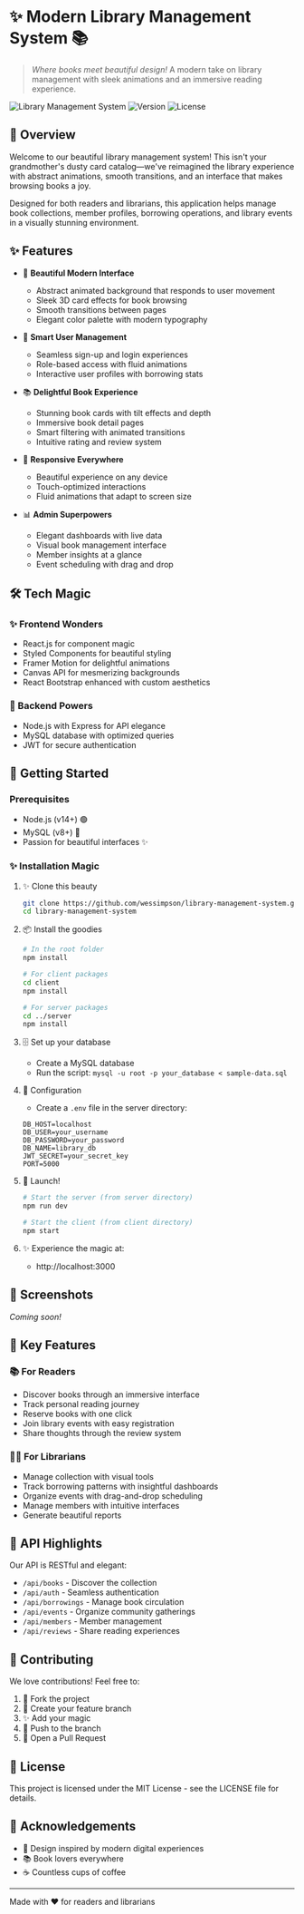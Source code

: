 # ✨ Modern Library Management System 📚

> *Where books meet beautiful design!* A modern take on library management with sleek animations and an immersive reading experience.

![Library Management System](https://img.shields.io/badge/Status-Active-brightgreen)
![Version](https://img.shields.io/badge/Version-1.0.0-blue)
![License](https://img.shields.io/badge/License-MIT-yellow)

## 🚀 Overview

Welcome to our beautiful library management system! This isn't your grandmother's dusty card catalog—we've reimagined the library experience with abstract animations, smooth transitions, and an interface that makes browsing books a joy.

Designed for both readers and librarians, this application helps manage book collections, member profiles, borrowing operations, and library events in a visually stunning environment.

## ✨ Features

- 🎨 **Beautiful Modern Interface**
  - Abstract animated background that responds to user movement
  - Sleek 3D card effects for book browsing
  - Smooth transitions between pages
  - Elegant color palette with modern typography

- 🔐 **Smart User Management**
  - Seamless sign-up and login experiences
  - Role-based access with fluid animations
  - Interactive user profiles with borrowing stats

- 📚 **Delightful Book Experience**
  - Stunning book cards with tilt effects and depth
  - Immersive book detail pages
  - Smart filtering with animated transitions
  - Intuitive rating and review system

- 📱 **Responsive Everywhere**
  - Beautiful experience on any device
  - Touch-optimized interactions
  - Fluid animations that adapt to screen size

- 📊 **Admin Superpowers**
  - Elegant dashboards with live data
  - Visual book management interface
  - Member insights at a glance
  - Event scheduling with drag and drop

## 🛠️ Tech Magic

### ✨ Frontend Wonders
- React.js for component magic
- Styled Components for beautiful styling
- Framer Motion for delightful animations
- Canvas API for mesmerizing backgrounds
- React Bootstrap enhanced with custom aesthetics

### 🧠 Backend Powers
- Node.js with Express for API elegance
- MySQL database with optimized queries
- JWT for secure authentication

## 🚀 Getting Started

### Prerequisites
- Node.js (v14+) 🟢
- MySQL (v8+) 🐬
- Passion for beautiful interfaces ✨

### ✨ Installation Magic

1. ✨ Clone this beauty
   ```bash
   git clone https://github.com/wessimpson/library-management-system.git
   cd library-management-system
   ```

2. 📦 Install the goodies
   ```bash
   # In the root folder
   npm install
   
   # For client packages
   cd client
   npm install
   
   # For server packages
   cd ../server
   npm install
   ```

3. 🗄️ Set up your database
   - Create a MySQL database 
   - Run the script: `mysql -u root -p your_database < sample-data.sql`

4. 🔮 Configuration
   - Create a `.env` file in the server directory:
   ```
   DB_HOST=localhost
   DB_USER=your_username
   DB_PASSWORD=your_password
   DB_NAME=library_db
   JWT_SECRET=your_secret_key
   PORT=5000
   ```

5. 🚀 Launch!
   ```bash
   # Start the server (from server directory)
   npm run dev
   
   # Start the client (from client directory)
   npm start
   ```

6. ✨ Experience the magic at:
   - http://localhost:3000

## 📸 Screenshots

*Coming soon!*

## 🌟 Key Features

### 📚 For Readers
- Discover books through an immersive interface
- Track personal reading journey
- Reserve books with one click
- Join library events with easy registration
- Share thoughts through the review system

### 👩‍💼 For Librarians
- Manage collection with visual tools
- Track borrowing patterns with insightful dashboards
- Organize events with drag-and-drop scheduling
- Manage members with intuitive interfaces
- Generate beautiful reports

## 📄 API Highlights

Our API is RESTful and elegant:

- `/api/books` - Discover the collection
- `/api/auth` - Seamless authentication
- `/api/borrowings` - Manage book circulation
- `/api/events` - Organize community gatherings
- `/api/members` - Member management
- `/api/reviews` - Share reading experiences

## 💖 Contributing

We love contributions! Feel free to:

1. 🍴 Fork the project
2. 🔧 Create your feature branch
3. ✨ Add your magic
4. 🚀 Push to the branch
5. 🎉 Open a Pull Request

## 📜 License

This project is licensed under the MIT License - see the LICENSE file for details.

## 🙏 Acknowledgements

- 🎨 Design inspired by modern digital experiences
- 📚 Book lovers everywhere
- ☕ Countless cups of coffee

---

Made with ❤️ for readers and librarians